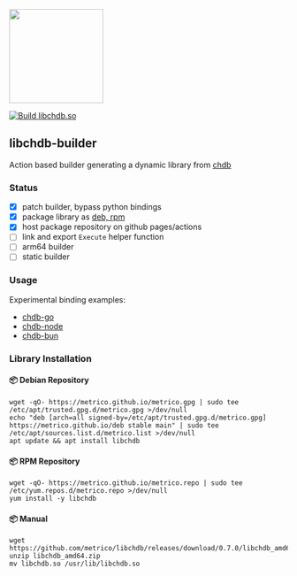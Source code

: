 <a href="https://chdb.fly.dev" target="_blank">
  <img src="https://user-images.githubusercontent.com/1423657/236688026-812c5d02-ddcc-4726-baf8-c7fe804c0046.png" width=170 />
</a>

[![Build libchdb.so](https://github.com/metrico/libchdb/actions/workflows/build_lib.yml/badge.svg)](https://github.com/metrico/libchdb/actions/workflows/build_lib.yml)

## libchdb-builder

Action based builder generating a dynamic library from [chdb](https://github.com/chdb-io/chdb)

### Status
- [x] patch builder, bypass python bindings
- [x] package library as [deb, rpm](https://github.com/metrico/libchdb/releases)
- [x] host package repository on github pages/actions
- [ ] link and export `Execute` helper function
- [ ] arm64 builder
- [ ] static builder

### Usage
Experimental binding examples: 
* [chdb-go](https://github.com/chdb-io/chdb-go)
* [chdb-node](https://github.com/chdb-io/chdb-node)
* [chdb-bun](https://github.com/metrico/chdb-bun)

### Library Installation

#### :package: Debian Repository
```
wget -qO- https://metrico.github.io/metrico.gpg | sudo tee /etc/apt/trusted.gpg.d/metrico.gpg >/dev/null
echo "deb [arch=all signed-by=/etc/apt/trusted.gpg.d/metrico.gpg] https://metrico.github.io/deb stable main" | sudo tee /etc/apt/sources.list.d/metrico.list >/dev/null
apt update && apt install libchdb
```

#### :package: RPM Repository
```
wget -qO- https://metrico.github.io/metrico.repo | sudo tee /etc/yum.repos.d/metrico.repo >/dev/null
yum install -y libchdb
```

#### :package: Manual
```
wget https://github.com/metrico/libchdb/releases/download/0.7.0/libchdb_amd64.zip
unzip libchdb_amd64.zip
mv libchdb.so /usr/lib/libchdb.so
```
